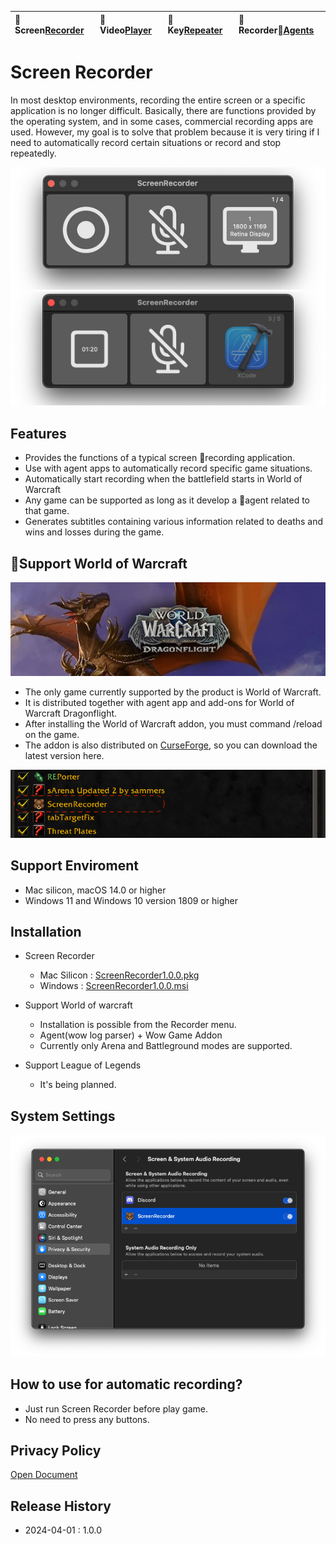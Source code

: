 | 🐻 Screen[Recorder](/ScreenRecorder) | 🐯 Video[Player](/VideoPlayer) | 🐼 Key[Repeater](/KeyRepeater) | 🐥 Recorder[Agents](#) |
|:----------|:----------|:----------|:----------|

# Screen Recorder
In most desktop environments, recording the entire screen or a specific application is no longer difficult. Basically, there are functions provided by the operating system, and in some cases, commercial recording apps are used. However, my goal is to solve that problem because it is very tiring if I need to automatically record certain situations or record and stop repeatedly.

![](images/recorder-normal.png) 
![](images/recorder-ing.png)

## Features
- Provides the functions of a typical screen recording application.
- Use with agent apps to automatically record specific game situations.
- Automatically start recording when the battlefield starts in World of Warcraft
- Any game can be supported as long as it develop a agent related to that game.
- Generates subtitles containing various information related to deaths and wins and losses during the game.

## Support World of Warcraft
![](images/wow-dragon-flight.jpg)

- The only game currently supported by the product is World of Warcraft.
- It is distributed together with agent app and add-ons for World of Warcraft Dragonflight.
- After installing the World of Warcraft addon, you must command /reload on the game.
- The addon is also distributed on [CurseForge](https://www.curseforge.com), so you can download the latest version here.

![](images/wow-addon.png)


## Support Enviroment
- Mac silicon, macOS 14.0 or higher
- Windows 11 and Windows 10 version 1809 or higher

## Installation
- Screen Recorder
    - Mac Silicon : [ScreenRecorder1.0.0.pkg](#)
    - Windows : [ScreenRecorder1.0.0.msi](#)

- Support World of warcraft
    - Installation is possible from the Recorder menu.
    - Agent(wow log parser) + Wow Game Addon
    - Currently only Arena and Battleground modes are supported.

- Support League of Legends
    - It's being planned.

## System Settings
![](images/recorder-setting.png)


## How to use for automatic recording?
- Just run Screen Recorder before play game.
- No need to press any buttons.


## Privacy Policy
[Open Document](policy)


## Release History
- 2024-04-01 : 1.0.0

